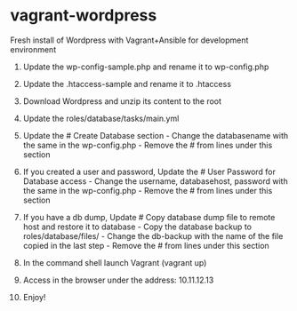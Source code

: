 # vagrant-wordpress
Fresh install of Wordpress with Vagrant+Ansible for development environment

1. Update the wp-config-sample.php and rename it to wp-config.php
2. Update the .htaccess-sample and rename it to .htaccess
3. Download Wordpress and unzip its content to the root
4. Update the roles/database/tasks/main.yml
  1. Update the # Create Database section
    - Change the databasename with the same in the wp-config.php
    - Remove the # from lines under this section
  2. If you created a user and password, Update the # User Password for Database access
    - Change the username, databasehost, password with the same in the wp-config.php
    - Remove the # from lines under this section
  3. If you have a db dump, Update # Copy database dump file to remote host and restore it to database
    - Copy the database backup to roles/database/files/
    - Change the db-backup with the name of the file copied in the last step
    - Remove the # from lines under this section

5. In the command shell launch Vagrant (vagrant up)
6. Access in the browser under the address: 10.11.12.13
7. Enjoy!
